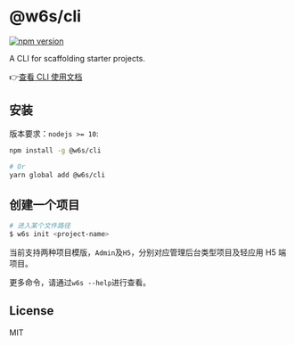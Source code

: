 # @w6s/cli 

[![npm version](https://badge.fury.io/js/%40w6s%2Fcli.svg)](https://badge.fury.io/js/%40w6s%2Fcli)

A CLI for scaffolding starter projects.

👉[查看 CLI 使用文档](https://open.workplus.io/cli/)

## 安装

版本要求：`nodejs >= 10`:

```bash
npm install -g @w6s/cli

# Or
yarn global add @w6s/cli
```

## 创建一个项目

```bash
# 进入某个文件路径
$ w6s init <project-name>
```

当前支持两种项目模版，`Admin`及`H5`，分别对应管理后台类型项目及轻应用 H5 端项目。

更多命令，请通过`w6s --help`进行查看。

## License

MIT
